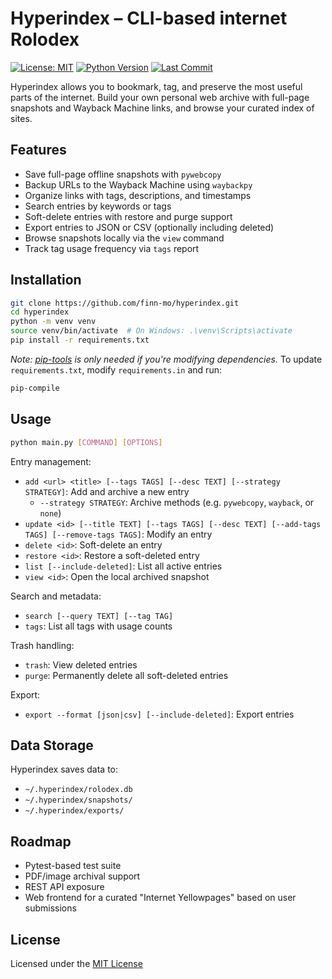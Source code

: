 # Hyperindex – CLI-based internet Rolodex
[![License: MIT](https://img.shields.io/badge/License-MIT-blue.svg)](LICENSE) [![Python Version](https://img.shields.io/badge/python-3.8+-blue.svg)](https://www.python.org/) [![Last Commit](https://img.shields.io/github/last-commit/finn-mo/hyperindex.svg)](https://github.com/finn-mo/hyperindex/commits/main)

Hyperindex allows you to bookmark, tag, and preserve the most useful parts of the internet. Build your own personal web archive with full-page snapshots and Wayback Machine links, and browse your curated index of sites.

## Features
- Save full-page offline snapshots with `pywebcopy`
- Backup URLs to the Wayback Machine using `waybackpy`
- Organize links with tags, descriptions, and timestamps
- Search entries by keywords or tags
- Soft-delete entries with restore and purge support
- Export entries to JSON or CSV (optionally including deleted)
- Browse snapshots locally via the `view` command
- Track tag usage frequency via `tags` report

## Installation
```bash
git clone https://github.com/finn-mo/hyperindex.git
cd hyperindex
python -m venv venv
source venv/bin/activate  # On Windows: .\venv\Scripts\activate
pip install -r requirements.txt
```

*Note: [pip-tools](https://github.com/jazzband/pip-tools) is only needed if you're modifying dependencies.*
To update `requirements.txt`, modify `requirements.in` and run:
```bash
pip-compile
```

## Usage
```bash
python main.py [COMMAND] [OPTIONS]
```

Entry management:
- `add <url> <title> [--tags TAGS] [--desc TEXT] [--strategy STRATEGY]`: Add and archive a new entry
  - `--strategy STRATEGY`: Archive methods (e.g. `pywebcopy`, `wayback`, or `none`)
- `update <id> [--title TEXT] [--tags TAGS] [--desc TEXT] [--add-tags TAGS] [--remove-tags TAGS]`: Modify an entry
- `delete <id>`: Soft-delete an entry
- `restore <id>`: Restore a soft-deleted entry
- `list [--include-deleted]`: List all active entries
- `view <id>`: Open the local archived snapshot

Search and metadata:
- `search [--query TEXT] [--tag TAG]`
- `tags`: List all tags with usage counts

Trash handling:
- `trash`: View deleted entries
- `purge`: Permanently delete all soft-deleted entries

Export:
- `export --format [json|csv] [--include-deleted]`: Export entries

## Data Storage
Hyperindex saves data to:
- `~/.hyperindex/rolodex.db`
- `~/.hyperindex/snapshots/`
- `~/.hyperindex/exports/`

## Roadmap
- Pytest-based test suite
- PDF/image archival support
- REST API exposure
- Web frontend for a curated "Internet Yellowpages" based on user submissions

## License
Licensed under the [MIT License](LICENSE)